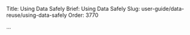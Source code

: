 Title: Using Data Safely
Brief: Using Data Safely
Slug: user-guide/data-reuse/using-data-safely
Order: 3770

...

